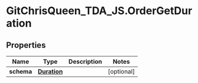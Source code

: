 # GitChrisQueen_TDA_JS.OrderGetDuration

## Properties
Name | Type | Description | Notes
------------ | ------------- | ------------- | -------------
**schema** | [**Duration**](Duration.md) |  | [optional] 


